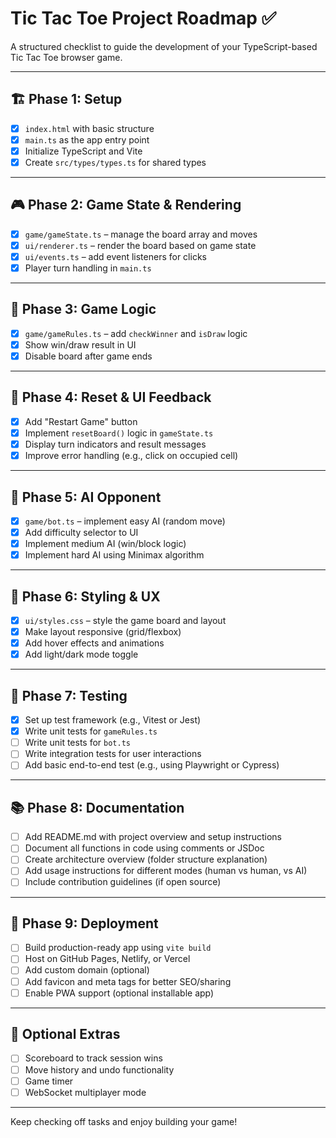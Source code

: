 # Tic Tac Toe Project Roadmap ✅

A structured checklist to guide the development of your TypeScript-based Tic Tac Toe browser game.

---

## 🏗️ Phase 1: Setup

- [x] `index.html` with basic structure
- [x] `main.ts` as the app entry point
- [x] Initialize TypeScript and Vite
- [x] Create `src/types/types.ts` for shared types

---

## 🎮 Phase 2: Game State & Rendering

- [x] `game/gameState.ts` – manage the board array and moves
- [x] `ui/renderer.ts` – render the board based on game state
- [x] `ui/events.ts` – add event listeners for clicks
- [x] Player turn handling in `main.ts`

---

## 🧠 Phase 3: Game Logic

- [x] `game/gameRules.ts` – add `checkWinner` and `isDraw` logic
- [x] Show win/draw result in UI
- [x] Disable board after game ends

---

## 🔁 Phase 4: Reset & UI Feedback

- [x] Add "Restart Game" button
- [x] Implement `resetBoard()` logic in `gameState.ts`
- [x] Display turn indicators and result messages
- [x] Improve error handling (e.g., click on occupied cell)

---

## 🤖 Phase 5: AI Opponent

- [x] `game/bot.ts` – implement easy AI (random move)
- [x] Add difficulty selector to UI
- [x] Implement medium AI (win/block logic)
- [x] Implement hard AI using Minimax algorithm

---

## 💄 Phase 6: Styling & UX

- [x] `ui/styles.css` – style the game board and layout
- [x] Make layout responsive (grid/flexbox)
- [x] Add hover effects and animations
- [x] Add light/dark mode toggle

---

## 🧪 Phase 7: Testing

- [x] Set up test framework (e.g., Vitest or Jest)
- [x] Write unit tests for `gameRules.ts`
- [ ] Write unit tests for `bot.ts`
- [ ] Write integration tests for user interactions
- [ ] Add basic end-to-end test (e.g., using Playwright or Cypress)

---

## 📚 Phase 8: Documentation

- [ ] Add README.md with project overview and setup instructions
- [ ] Document all functions in code using comments or JSDoc
- [ ] Create architecture overview (folder structure explanation)
- [ ] Add usage instructions for different modes (human vs human, vs AI)
- [ ] Include contribution guidelines (if open source)

---

## 🚀 Phase 9: Deployment

- [ ] Build production-ready app using `vite build`
- [ ] Host on GitHub Pages, Netlify, or Vercel
- [ ] Add custom domain (optional)
- [ ] Add favicon and meta tags for better SEO/sharing
- [ ] Enable PWA support (optional installable app)

---

## 🧩 Optional Extras

- [ ] Scoreboard to track session wins
- [ ] Move history and undo functionality
- [ ] Game timer
- [ ] WebSocket multiplayer mode

---

Keep checking off tasks and enjoy building your game!
